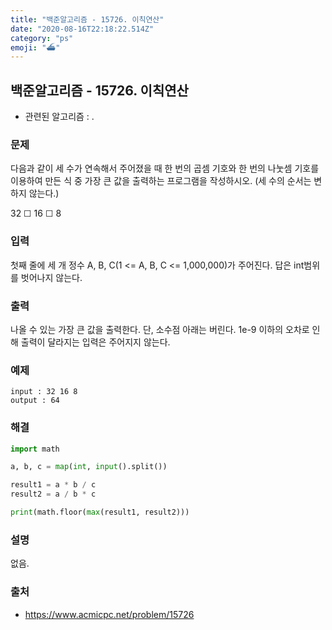 ```yaml
---
title: "백준알고리즘 - 15726. 이칙연산"
date: "2020-08-16T22:18:22.514Z"
category: "ps"
emoji: "⛴️"
---
```


## 백준알고리즘 - 15726. 이칙연산

- 관련된 알고리즘 : .

### 문제

다음과 같이 세 수가 연속해서 주어졌을 때 한 번의 곱셈 기호와 한 번의 나눗셈 기호를 이용하여 만든 식 중 가장 큰 값을 출력하는 프로그램을 작성하시오. (세 수의 순서는 변하지 않는다.)

32 ☐ 16 ☐ 8

### 입력

첫째 줄에 세 개 정수 A, B, C(1 <= A, B, C <= 1,000,000)가 주어진다. 답은 int범위를 벗어나지 않는다.

### 출력

나올 수 있는 가장 큰 값을 출력한다. 단, 소수점 아래는 버린다. 1e-9 이하의 오차로 인해 출력이 달라지는 입력은 주어지지 않는다.

### 예제

```
input : 32 16 8
output : 64
```

### 해결

```python
import math

a, b, c = map(int, input().split())

result1 = a * b / c
result2 = a / b * c

print(math.floor(max(result1, result2)))
```

### 설명

없음.

### 출처

- https://www.acmicpc.net/problem/15726
